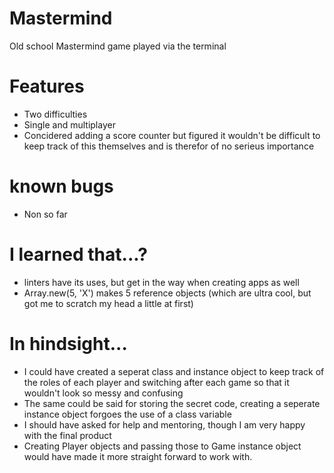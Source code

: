 # Mastermind
Old school Mastermind game played via the terminal

# Features
 - Two difficulties
 - Single and multiplayer 
 - Concidered adding a score counter but figured it wouldn't be difficult to keep track of this themselves and is therefor of no serieus importance

# known bugs
 - Non so far

# I learned that...?
 - linters have its uses, but get in the way when creating apps as well
 - Array.new(5, 'X') makes 5 reference objects (which are ultra cool, but got me to scratch my head a little at first)
 
 
# In hindsight...
 - I could have created a seperat class and instance object to keep track of the roles of each player and switching after each game so that it wouldn't look so messy and confusing
 - The same could be said for storing the secret code, creating a seperate instance object forgoes the use of a class variable
 - I should have asked for help and mentoring, though I am very happy with the final product
 - Creating Player objects and passing those to Game instance object would have made it more straight forward to work with.
 
 
